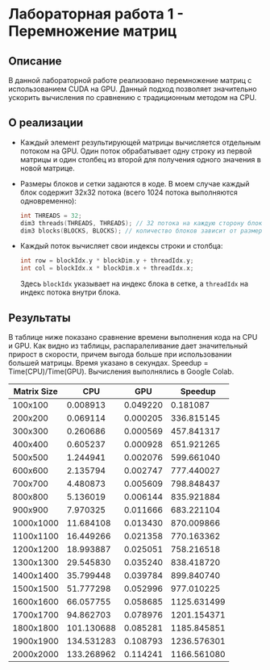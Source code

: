 # Лабораторная работа 1 - Перемножение матриц

## Описание

В данной лабораторной работе реализовано перемножение матриц с использованием CUDA на GPU. Данный подход позволяет значительно ускорить вычисления по сравнению с традиционным методом на CPU.

## О реализации

- Каждый элемент результирующей матрицы вычисляется отдельным потоком на GPU. Один поток обрабатывает одну строку из первой матрицы и один столбец из второй для получения одного значения в новой матрице. 

- Размеры блоков и сетки задаются в коде. В моем случае каждый блок содержит 32x32 потока (всего 1024 потока выполняются одновременно):

    ```cpp
    int THREADS = 32;
    dim3 threads(THREADS, THREADS); // 32 потока на каждую сторону блока
    dim3 blocks(BLOCKS, BLOCKS); // количество блоков зависит от размера матрицы
    ```

- Каждый поток вычисляет свои индексы строки и столбца:

    ```cpp
    int row = blockIdx.y * blockDim.y + threadIdx.y;
    int col = blockIdx.x * blockDim.x + threadIdx.x;
    ```

  Здесь `blockIdx` указывает на индекс блока в сетке, а `threadIdx` на индекс потока внутри блока.

## Результаты

В таблице ниже показано сравнение времени выполнения кода на CPU и GPU. Как видно из таблицы, распаралеливание дает значительный прирост в скорости, причем выгода больше при использовании большей матрицы. 
Время указано в секундах. 
Speedup = Time(CPU)/Time(GPU). 
Вычисления выполнялись в Google Colab.



| Matrix Size   |     CPU      |     GPU      |   Speedup   |
|---------------|--------------|--------------|-------------|
|      100x100  |   0.008913   |   0.049220   |   0.181087  |
|      200x200  |   0.069114   |   0.000205   | 336.815145  |
|      300x300  |   0.260686   |   0.000569   | 457.841317  |
|      400x400  |   0.605237   |   0.000928   | 651.921265  |
|      500x500  |   1.244941   |   0.002076   | 599.661040  |
|      600x600  |   2.135794   |   0.002747   | 777.440027  |
|      700x700  |   4.480873   |   0.005609   | 798.848437  |
|      800x800  |   5.136019   |   0.006144   | 835.921884  |
|      900x900  |   7.970325   |   0.011666   | 683.221104  |
|    1000x1000  |  11.684108   |   0.013430   | 870.009866  |
|    1100x1100  |  16.449266   |   0.021358   | 770.163362  |
|    1200x1200  |  18.993887   |   0.025051   | 758.216518  |
|    1300x1300  |  29.545830   |   0.035240   | 838.418720  |
|    1400x1400  |  35.799448   |   0.039784   | 899.840740  |
|    1500x1500  |  51.777298   |   0.052996   | 977.010225  |
|    1600x1600  |  66.057755   |   0.058685   | 1125.631499 |
|    1700x1700  |  94.862703   |   0.078976   | 1201.154371 |
|    1800x1800  | 101.130688   |   0.085281   | 1185.845851 |
|    1900x1900  | 134.531283   |   0.108793   | 1236.576301 |
|    2000x2000  | 133.268962   |   0.114241   | 1166.561080 |




